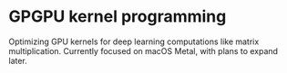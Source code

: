 # GPGPU kernel programming

Optimizing GPU kernels for deep learning computations like matrix multiplication. Currently focused on macOS Metal, with plans to expand later.
